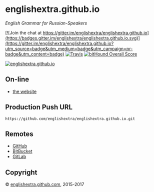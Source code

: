 # englishextra.github.io

*English Grammar for Russian-Speakers*

[![Join the chat at https://gitter.im/englishextra/englishextra.github.io](https://badges.gitter.im/englishextra/englishextra.github.io.svg)](https://gitter.im/englishextra/englishextra.github.io?utm_source=badge&utm_medium=badge&utm_campaign=pr-badge&utm_content=badge)
[![Travis](https://img.shields.io/travis/englishextra/englishextra.github.io.svg)](https://github.com/englishextra/englishextra.github.io)
[![bitHound Overall Score](https://www.bithound.io/github/englishextra/englishextra.github.io/badges/score.svg)](https://www.bithound.io/github/englishextra/englishextra.github.io)

[![englishextra.github.io](https://farm3.staticflickr.com/2845/33493749130_a31948e76e_o.jpg)](https://englishextra.github.io/)

## On-line

 - [the website](https://englishextra.github.io/)

## Production Push URL

```
https://github.com/englishextra/englishextra.github.io.git
```

## Remotes

 - [GitHub](https://github.com/englishextra/englishextra.github.io)
 - [BitBucket](https://bitbucket.org/englishextra/englishextra.github.io)
 - [GitLab](https://gitlab.com/englishextra/englishextra.github.io)

## Copyright

© [englishextra.github.com](https://englishextra.github.com/), 2015-2017
